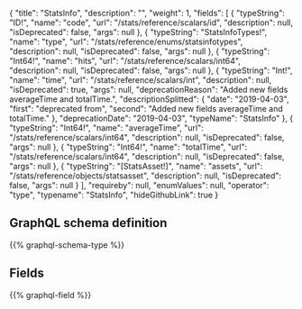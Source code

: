 {
  "title": "StatsInfo",
  "description": "",
  "weight": 1,
  "fields": [
    {
      "typeString": "ID!",
      "name": "code",
      "url": "/stats/reference/scalars/id",
      "description": null,
      "isDeprecated": false,
      "args": null
    },
    {
      "typeString": "StatsInfoTypes!",
      "name": "type",
      "url": "/stats/reference/enums/statsinfotypes",
      "description": null,
      "isDeprecated": false,
      "args": null
    },
    {
      "typeString": "Int64!",
      "name": "hits",
      "url": "/stats/reference/scalars/int64",
      "description": null,
      "isDeprecated": false,
      "args": null
    },
    {
      "typeString": "Int!",
      "name": "time",
      "url": "/stats/reference/scalars/int",
      "description": null,
      "isDeprecated": true,
      "args": null,
      "deprecationReason": "Added new fields averageTime and totalTime.",
      "descriptionSplitted": {
        "date": "2019-04-03",
        "first": "deprecated from",
        "second": "Added new fields averageTime and totalTime."
      },
      "deprecationDate": "2019-04-03",
      "typeName": "StatsInfo"
    },
    {
      "typeString": "Int64!",
      "name": "averageTime",
      "url": "/stats/reference/scalars/int64",
      "description": null,
      "isDeprecated": false,
      "args": null
    },
    {
      "typeString": "Int64!",
      "name": "totalTime",
      "url": "/stats/reference/scalars/int64",
      "description": null,
      "isDeprecated": false,
      "args": null
    },
    {
      "typeString": "[StatsAsset!]",
      "name": "assets",
      "url": "/stats/reference/objects/statsasset",
      "description": null,
      "isDeprecated": false,
      "args": null
    }
  ],
  "requireby": null,
  "enumValues": null,
  "operator": "type",
  "typename": "StatsInfo",
  "hideGithubLink": true
}
## GraphQL schema definition

{{% graphql-schema-type %}}

## Fields

{{% graphql-field %}}

